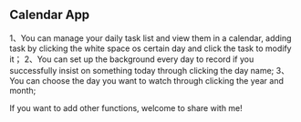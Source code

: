 ## Calendar App
1、You can manage your daily task list and view them in a calendar, adding task by clicking the white space os certain day and click the task to modify it；
2、You can set up the background every day to record if you successfully insist on something today through clicking the day name;
3、You can choose the day you want to watch through clicking the year and month;

If you want to add other functions, welcome to share with me!
